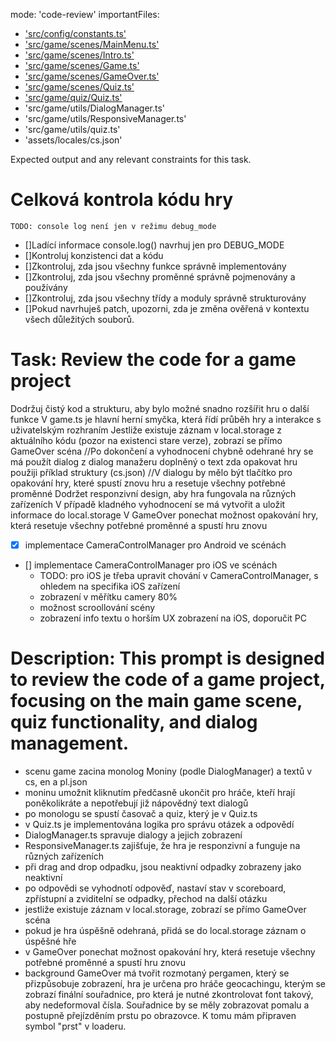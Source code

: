 mode: 'code-review'
importantFiles:
 - ['src/config/constants.ts'](../../../src/config/constants.ts)
 - ['src/game/scenes/MainMenu.ts'](../../../src/game/scenes/MainMenu.ts)
 - ['src/game/scenes/Intro.ts'](../../../src/game/scenes/Intro.ts)
 - ['src/game/scenes/Game.ts'](../../../src/game/scenes/Game.ts)
 - ['src/game/scenes/GameOver.ts'](../../../src/game/scenes/GameOver.ts)
 - ['src/game/scenes/Quiz.ts'](./)
 - ['src/game/quiz/Quiz.ts'](./)
 - 'src/game/utils/DialogManager.ts'
 - 'src/game/utils/ResponsiveManager.ts'
 - 'src/game/utils/quiz.ts'
 - 'assets/locales/cs.json'

Expected output and any relevant constraints for this task.
# Celková kontrola kódu hry
    TODO: console log není jen v režimu debug_mode
- []Ladící informace console.log() navrhuj jen pro DEBUG_MODE
- []Kontroluj konzistenci dat a kódu
- []Zkontroluj, zda jsou všechny funkce správně implementovány
- []Zkontroluj, zda jsou všechny proměnné správně pojmenovány a používány
- []Zkontroluj, zda jsou všechny třídy a moduly správně strukturovány
- []Pokud navrhuješ patch, upozorni, zda je změna ověřená v kontextu všech důležitých souborů.

# Task: Review the code for a game project
<!--
// Pokud bude prompt obsahovat jasné a konkrétní požadavky (například: všechny texty musí být lokalizované, žádné hardcoded texty, používat konkrétní assety pro background, správné škálování podle okna, animace souřadnic, atd.), dokážu na něj navázat i bez znalosti historie chatu.
// Doporučení pro prompt do budoucna:

// Specifikuj přesně, co je povinné: lokalizace, assety, názvy scén, pravidla pro responsivitu, logiku vyhodnocení, atd.
// Uveď příklady správného i špatného řešení (např. jak má vypadat lokalizovaný text vs. hardcoded).
// Popiš, jak mají vypadat klíčové scény (GameOver, Intro, atd.) – co je na pozadí, jaké prvky musí být vždy přítomné.
// Zmiň, že assety jako „pergamen_bkg“ a „Pergamen“ nejsou zaměnitelné.
// Pokud je důležitý styl nebo UX detail (např. animace souřadnic prstem), napiš to explicitně.
// Uveď, že všechny návrhy patchů musí být ověřeny v kontextu všech důležitých souborů.
//vytvářené konstanty v rámci projektu udržuj v constants.ts se stručným popisem, k čemu slouží
//u textů navrhuj vytvoření local verzí
//Projdi kod zda ti dává smysl, zda jsou všechny funkce správně implementovány a zda jsou všechny proměnné správně pojmenovány a používány a máš přístupné odkazované zdroje kodu.
//Zaměř se na viditelnost a nepřístupnost/přístupnost drag and drop odpadků, které jsou v zobrazení v Game.ts
-->
Dodržuj čistý kod a strukturu, aby bylo možné snadno rozšířit hru o další funkce
V game.ts je hlavní herní smyčka, která řídí průběh hry a interakce s uživatelským rozhraním
Jestliže existuje záznam v local.storage z aktuálního kódu (pozor na existenci stare verze), zobrazí se přímo GameOver scéna
//Po dokončení a vyhodnocení chybně odehrané hry se má použít dialog z dialog manažeru doplněný o text zda opakovat hru použiji příklad struktury (cs.json)
//V dialogu by mělo být tlačítko pro opakování hry, které spustí znovu hru a resetuje všechny potřebné proměnné
Dodržet responzivní design, aby hra fungovala na různých zařízeních
V případě kladného vyhodnocení se má vytvořit a uložit informace do local.storage
V GameOver ponechat možnost opakování hry, která resetuje všechny potřebné proměnné a spustí hru znovu
<!--//V případě kladného vyhodnocení se má na scénu přidat klikací obrázek "pergamen" s odkazem na scenu "GameOver"
//GameOver obsahuje okázkové kodování, které je třeba upravit aby odpovídalo původnímu záměru hry
-->

- [x] implementace CameraControlManager pro Android ve scénách
- [] implementace CameraControlManager pro iOS ve scénách
    -  TODO: pro iOS je třeba upravit chování v CameraControlManager, 
    s ohledem na specifika iOS zařízení
    - zobrazení v měřítku camery 80%
    - možnost scroollování scény
    - zobrazení info textu o horším UX zobrazení na iOS, doporučit PC 


# Description: This prompt is designed to review the code of a game project, focusing on the main game scene, quiz functionality, and dialog management.
- scenu game zacina monolog Moniny (podle DialogManager) a textů v cs, en a pl.json
- moninu umožnit kliknutím předčasně ukončit pro hráče, kteří hrají poněkolikráte a nepotřebují již nápovědný text dialogů
- po monologu se spustí časovač a quiz, který je v Quiz.ts
- v Quiz.ts je implementována logika pro správu otázek a odpovědí
- DialogManager.ts spravuje dialogy a jejich zobrazení
- ResponsiveManager.ts zajišťuje, že hra je responzivní a funguje na různých zařízeních
- při drag and drop odpadku, jsou neaktivní odpadky zobrazeny jako neaktivní
- po odpovědi se vyhodnotí odpověď, nastaví stav v scoreboard, zpřístupní a zviditelní se odpadky, přechod na další otázku
- jestliže existuje záznam v local.storage, zobrazí se přímo GameOver scéna
- pokud je hra úspěšně odehraná, přidá se do local.storage záznam o úspěšné hře
- v GameOver ponechat možnost opakování hry, která resetuje všechny potřebné proměnné a spustí hru znovu
- background GameOver má tvořit rozmotaný pergamen, který se přizpůsobuje zobrazení, hra je určena pro hráče geocachingu, kterým se zobrazí finální souřadnice, pro která je nutné zkontrolovat font takový, aby nedeformoval čísla. Souřadnice by se měly zobrazovat pomalu a postupně přejízděním prstu po obrazovce. K tomu mám připraven symbol "prst" v loaderu.